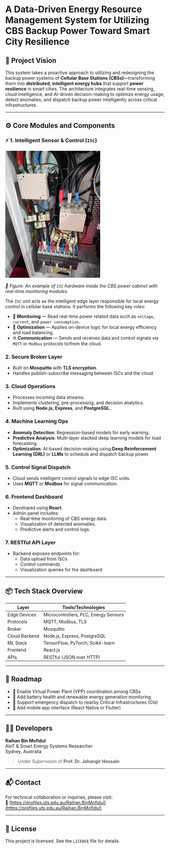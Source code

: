 # A Data-Driven Energy Resource Management System for Utilizing CBS Backup Power Toward Smart City Resilience

## 🧭 Project Vision

This system takes a proactive approach to utilizing and redesigning the backup power systems of **Cellular Base Stations (CBSs)**—transforming them into **distributed, intelligent energy hubs** that support **power resilience** in smart cities. The architecture integrates real-time sensing, cloud intelligence, and AI-driven decision-making to optimize energy usage, detect anomalies, and dispatch backup power intelligently across critical infrastructures.

---

## ⚙️ Core Modules and Components

### ⚡ 1. Intelligent Sensor & Control (`ISC`)

<img src="Figures/ISC.jpeg" width="300" alt="ISC Hardware Setup">

*📸 Figure: An example of `ISC` hardware inside the CBS power cabinet with real-time monitoring modules.*

The `ISC` unit acts as the intelligent edge layer responsible for local energy control in cellular base stations. It performs the following key roles:

- 🧠 **Monitoring** — Read real-time power related data such as `voltage`, `current`, and `power consumption`.  
- 🔄 **Optimization** — Applies on-device logic for local energy efficiency and load balancing.  
- 🌐 **Communication** — Sends and receives data and control signals via `MQTT` or `Modbus` protocols to/from the cloud.


### 2. Secure Broker Layer
- Built on **Mosquitto** with **TLS encryption**.
- Handles publish-subscribe messaging between ISCs and the cloud.

### 3. Cloud Operations
- Processes incoming data streams.
- Implements clustering, pre-processing, and decision analytics.
- Built using **Node.js**, **Express**, and **PostgreSQL**.

### 4. Machine Learning Ops
- **Anomaly Detection**: Regression-based models for early warning.
- **Predictive Analysis**: Multi-layer stacked deep learning models for load forecasting.
- **Optimization**: AI-based decision-making using **Deep Reinforcement Learning (DRL)** or **LLMs** to schedule and dispatch backup power.

### 5. Control Signal Dispatch
- Cloud sends intelligent control signals to edge ISC units.
- Uses **MQTT** or **Modbus** for signal communication.

### 6. Frontend Dashboard
- Developed using **React**.
- Admin panel includes:
  - Real-time monitoring of CBS energy data.
  - Visualization of detected anomalies.
  - Predictive alerts and control logs.

### 7. RESTful API Layer
- Backend exposes endpoints for:
  - Data upload from ISCs
  - Control commands
  - Visualization queries for the dashboard

---

## 📦 Tech Stack Overview

| Layer         | Tools/Technologies                     |
|--------------|-----------------------------------------|
| Edge Devices | Microcontrollers, PLC, Energy Sensors   |
| Protocols    | MQTT, Modbus, TLS                       |
| Broker       | Mosquitto                            |
| Cloud Backend| Node.js, Express, PostgreSQL         |
| ML Stack     | TensorFlow, PyTorch, Scikit-learn    |
| Frontend     | React.js                             |
| APIs         | RESTful (JSON over HTTP)             |

---

## 🚀 Roadmap

- 🔲 Enable Virtual Power Plant (VPP) coordination among CBSs
- 🔲 Add battery health and renewable energy generation monitoring
- 🔲 Support emergency dispatch to nearby Critical Infrastructures (CIs)
- 🔲 Add mobile app interface (React Native or Flutter)

---

## 👨‍🔬 Developers

**Raihan Bin Mofidul**  
AIoT & Smart Energy Systems Researcher  
Sydney, Australia

> Under Supervision of 
**Prof. Dr. Jahangir Hossain**

---

## 📬 Contact

For technical collaboration or inquiries, please visit:  
🔗 [https://profiles.uts.edu.au/Raihan.BinMofidul](https://profiles.uts.edu.au/Raihan.BinMofidul)


---

## 📄 License

This project is licensed. See the `LICENSE` file for details.

